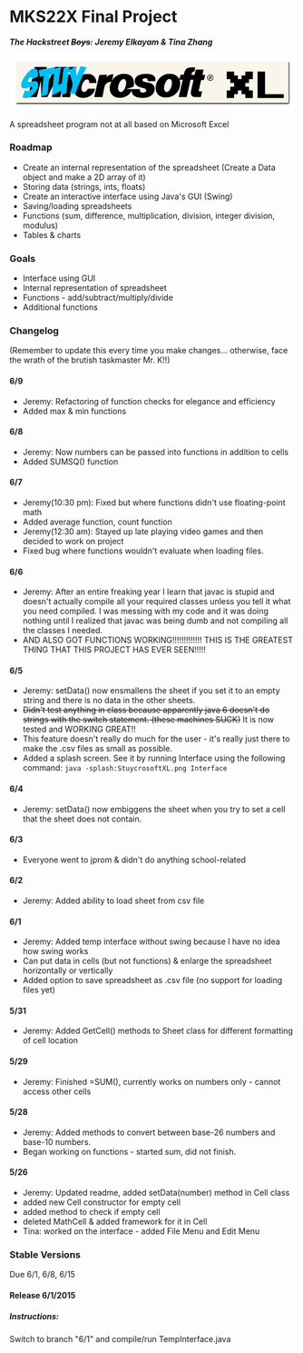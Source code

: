 # MKS22X Final Project
**_The Hackstreet ~~Boys~~: Jeremy Elkayam & Tina Zhang_**

![alt text](https://raw.githubusercontent.com/jeremyelkayam/MKS22X-Final-Project/Jeremy/StuycrosoftXL.png)

A spreadsheet program not at all based on Microsoft Excel

### Roadmap
- Create an internal representation of the spreadsheet (Create a Data object and make a 2D array of it)
- Storing data (strings, ints, floats)
- Create an interactive interface using Java's GUI (Swing)
- Saving/loading spreadsheets
- Functions (sum, difference, multiplication, division, integer division, modulus)
- Tables & charts

### Goals
- Interface using GUI
- Internal representation of spreadsheet
- Functions - add/subtract/multiply/divide 
- Additional functions

### Changelog
(Remember to update this every time you make changes... otherwise, face the wrath of the brutish taskmaster Mr. K!!)

#### 6/9
- Jeremy: Refactoring of function checks for elegance and efficiency
- Added max & min functions
#### 6/8
- Jeremy: Now numbers can be passed into functions in addition to cells
- Added SUMSQ() function
#### 6/7
- Jeremy(10:30 pm): Fixed but where functions didn't use floating-point math
- Added average function, count function
- Jeremy(12:30 am): Stayed up late playing video games and then decided to work on project
- Fixed bug where functions wouldn't evaluate when loading files.

#### 6/6
- Jeremy: After an entire freaking year I learn that javac is stupid and doesn't actually compile all your required classes unless you tell it what you need compiled. I was messing with my code and it was doing nothing until I realized that javac was being dumb and not compiling all the classes I needed.
- AND ALSO GOT FUNCTIONS WORKING!!!!!!!!!!!!! THIS IS THE GREATEST THING THAT THIS PROJECT HAS EVER SEEN!!!!!

#### 6/5
- Jeremy: setData() now ensmallens the sheet if you set it to an empty string and there is no data in the other sheets.
- ~~Didn't test anything in class because apparently java 6 doesn't do strings with the switch statement. (these machines SUCK)~~ It is now tested and WORKING GREAT!!
- This feature doesn't really do much for the user - it's really just there to make the .csv files as small as possible.
- Added a splash screen. See it by running Interface using the following command: `java -splash:StuycrosoftXL.png Interface`

#### 6/4
- Jeremy: setData() now embiggens the sheet when you try to set a cell that the sheet does not contain. 

#### 6/3
- Everyone went to jprom & didn't do anything school-related

#### 6/2
- Jeremy: Added ability to load sheet from csv file

#### 6/1
- Jeremy: Added temp interface without swing because I have no idea how swing works
- Can put data in cells (but not functions) & enlarge the spreadsheet horizontally or vertically
- Added option to save spreadsheet as .csv file (no support for loading files yet)

#### 5/31
- Jeremy: Added GetCell() methods to Sheet class for different formatting of cell location

#### 5/29
- Jeremy: Finished =SUM(), currently works on numbers only - cannot access other cells

#### 5/28
- Jeremy: Added methods to convert between base-26 numbers and base-10 numbers.
- Began working on functions - started sum, did not finish.

#### 5/26
- Jeremy: Updated readme, added setData(number) method in Cell class
- added new Cell constructor for empty cell
- added method to check if empty cell
- deleted MathCell & added framework for it in Cell
- Tina: worked on the interface - added File Menu and Edit Menu

### Stable Versions
Due 6/1, 6/8, 6/15

#### Release 6/1/2015
##### Instructions:
Switch to branch "6/1" and compile/run TempInterface.java
